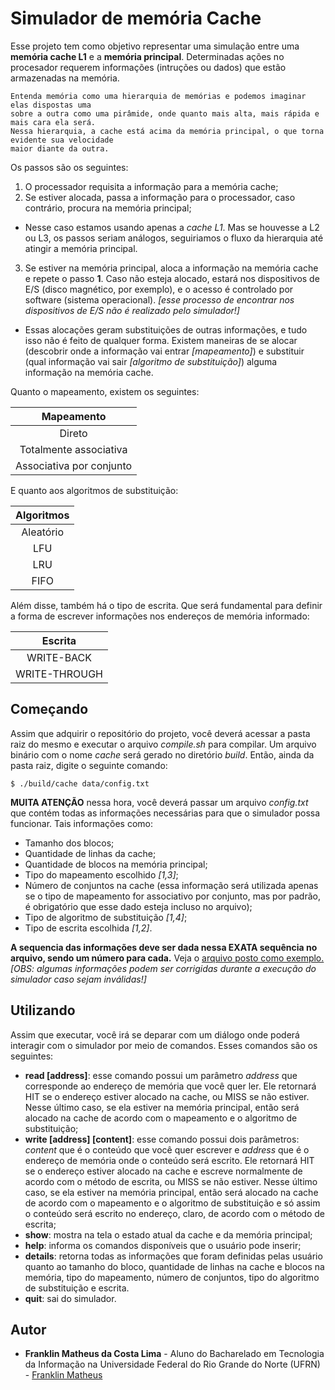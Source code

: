 # Simulador de memória Cache

Esse projeto tem como objetivo representar uma simulação entre uma **memória cache L1** e a **memória principal**.
Determinadas ações no procesador requerem informações (intruções ou dados) que estão armazenadas na memória. 

```
Entenda memória como uma hierarquia de memórias e podemos imaginar elas dispostas uma 
sobre a outra como uma pirâmide, onde quanto mais alta, mais rápida e mais cara ela será. 
Nessa hierarquia, a cache está acima da memória principal, o que torna evidente sua velocidade 
maior diante da outra.
```
Os passos são os seguintes:

1. O processador requisita a informação para a memória cache;
2. Se estiver alocada, passa a informação para o processador, caso contrário, procura na memória principal;
  * Nesse caso estamos usando apenas a *cache L1*. Mas se houvesse a L2 ou L3, os passos seriam análogos, seguiriamos o fluxo da hierarquia até atingir a memória principal.
3. Se estiver na memória principal, aloca a informação na memória cache e repete o passo **1**. Caso não esteja alocado, estará nos dispositivos de E/S (disco magnético, por exemplo), e o acesso é controlado por software (sistema operacional). *[esse processo de encontrar nos dispositivos de E/S não é realizado pelo simulador!]*

+ Essas alocações geram substituições de outras informações, e tudo isso não é feito de qualquer forma. Existem maneiras de se alocar (descobrir onde a informação vai entrar *[mapeamento]*) e substituir (qual informação vai sair *[algoritmo de substituição]*) alguma informação na memória cache.

Quanto o mapeamento, existem os seguintes:

| Mapeamento               |
|:------------------------:|
| Direto                   |
| Totalmente associativa   |
| Associativa por conjunto |

E quanto aos algoritmos de substituição:

| Algoritmos   |
|:------------:|
| Aleatório    |
| LFU          |
| LRU          |
| FIFO         |

Além disse, também há o tipo de escrita. Que será fundamental para definir a forma de escrever informações nos endereços de memória informado:

| Escrita        |
|:--------------:|
| WRITE-BACK     |
| WRITE-THROUGH  |

## Começando

Assim que adquirir o repositório do projeto, você deverá acessar a pasta raiz do mesmo e executar o arquivo *compile.sh* para compilar. Um arquivo binário com o nome *cache* será gerado no diretório *build*. Então, ainda da pasta raiz, digite o seguinte comando:

```
$ ./build/cache data/config.txt
```

**MUITA ATENÇÃO** nessa hora, você deverá passar um arquivo *config.txt* que contém todas as informações necessárias para que o simulador possa funcionar. Tais informações como:
  * Tamanho dos blocos;
  * Quantidade de linhas da cache;
  * Quantidade de blocos na memória principal;
  * Tipo do mapeamento escolhido *[1,3]*;
  * Número de conjuntos na cache (essa informação será utilizada apenas se o tipo de mapeamento for associativo por conjunto, mas por padrão, é obrigatório que esse dado esteja incluso no arquivo);
  * Tipo de algoritmo de substituição *[1,4]*;
  * Tipo de escrita escolhida *[1,2]*.

**A sequencia das informações deve ser dada nessa EXATA sequência no arquivo, sendo um número para cada.** Veja o [arquivo posto como exemplo.](data/config.txt)
*[OBS: algumas informações podem ser corrigidas durante a execução do simulador caso sejam inválidas!]*


## Utilizando

Assim que executar, você irá se deparar com um diálogo onde poderá interagir com o simulador por meio de comandos. Esses comandos são os seguintes:
 * **read [address]**: esse comando possui um parâmetro *address* que corresponde ao endereço de memória que você quer ler. Ele retornará HIT se o endereço estiver alocado na cache, ou MISS se não estiver. Nesse último caso, se ela estiver na memória principal, então será alocado na cache de acordo com o mapeamento e o algoritmo de substituição;
 * **write [address] [content]**: esse comando possui dois parâmetros: *content* que é o conteúdo que você quer escrever e  *address* que é o endereço de memória onde o conteúdo será escrito. Ele retornará HIT se o endereço estiver alocado na cache e escreve normalmente de acordo com o método de escrita, ou MISS se não estiver. Nesse último caso, se ela estiver na memória principal, então será alocado na cache de acordo com o mapeamento e o algoritmo de substituição e só assim o conteúdo será escrito no endereço, claro, de acordo com o método de escrita;
 * **show**: mostra na tela o estado atual da cache e da memória principal;
 * **help**: informa os comandos disponíveis que o usuário pode inserir;
 * **details**: retorna todas as informações que foram definidas pelas usuário quanto ao tamanho do bloco, quantidade de linhas na cache e blocos na memória, tipo do mapeamento, número de conjuntos, tipo do algoritmo de substituição e escrita.
 * **quit**: sai do simulador.

## Autor

* **Franklin Matheus da Costa Lima** - Aluno do Bacharelado em Tecnologia da Informação na Universidade Federal do Rio Grande do Norte (UFRN) - [Franklin Matheus](https://github.com/FranklinMatheus)